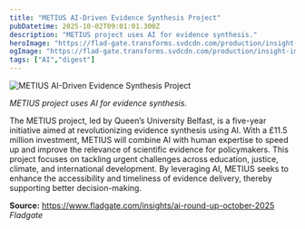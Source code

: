 ```yaml
---
title: "METIUS AI-Driven Evidence Synthesis Project"
pubDatetime: 2025-10-02T09:01:01.300Z
description: "METIUS project uses AI for evidence synthesis."
heroImage: "https://flad-gate.transforms.svdcdn.com/production/insight-images/33_2025-10-01-112039_vffc.png?w=1200&amp;auto=compress%2Cformat&amp;fit=crop&amp;dm=1759317640&amp;s=31940b6d160f2887ff5765e6c92f12eb"
ogImage: "https://flad-gate.transforms.svdcdn.com/production/insight-images/33_2025-10-01-112039_vffc.png?w=1200&amp;auto=compress%2Cformat&amp;fit=crop&amp;dm=1759317640&amp;s=31940b6d160f2887ff5765e6c92f12eb"
tags: ["AI","digest"]
---
```


![METIUS AI-Driven Evidence Synthesis Project](https://flad-gate.transforms.svdcdn.com/production/insight-images/33_2025-10-01-112039_vffc.png?w=1200&amp;auto=compress%2Cformat&amp;fit=crop&amp;dm=1759317640&amp;s=31940b6d160f2887ff5765e6c92f12eb)

_METIUS project uses AI for evidence synthesis._

The METIUS project, led by Queen’s University Belfast, is a five-year initiative aimed at revolutionizing evidence synthesis using AI. With a £11.5 million investment, METIUS will combine AI with human expertise to speed up and improve the relevance of scientific evidence for policymakers. This project focuses on tackling urgent challenges across education, justice, climate, and international development. By leveraging AI, METIUS seeks to enhance the accessibility and timeliness of evidence delivery, thereby supporting better decision-making.

**Source:** https://www.fladgate.com/insights/ai-round-up-october-2025 *Fladgate*
